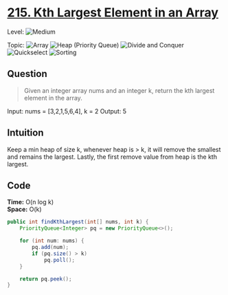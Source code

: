 # [215. Kth Largest Element in an Array](https://leetcode.com/problems/kth-largest-element-in-an-array/)

Level: ![Medium](https://img.shields.io/badge/-Medium-ff8000)

Topic: ![Array](https://img.shields.io/badge/-Array-66b3ff) ![Heap (Priority Queue)](https://img.shields.io/badge/-Heap-0080ff) ![Divide and Conquer](https://img.shields.io/badge/-Divide_and_Conquer-00b3b3) ![Quickselect](https://img.shields.io/badge/-Quickselect-009999) ![Sorting](https://img.shields.io/badge/-Sorting-ff1a1a)

## Question

> Given an integer array nums and an integer k, return the kth largest element in the array.

Input: nums = [3,2,1,5,6,4], k = 2
Output: 5

## Intuition

Keep a min heap of size k, whenever heap is > k, it will remove the smallest and remains the largest. Lastly, the first remove value from heap is the kth largest.

## Code

**Time:** O(n log k)\
**Space:** O(k)

```java
public int findKthLargest(int[] nums, int k) {
    PriorityQueue<Integer> pq = new PriorityQueue<>();

    for (int num: nums) {
        pq.add(num);
        if (pq.size() > k)
            pq.poll();
    }

    return pq.peek();
}
```
